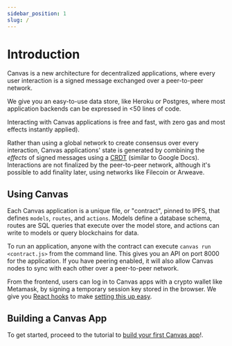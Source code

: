 ```yaml
---
sidebar_position: 1
slug: /
---
```


# Introduction

Canvas is a new architecture for decentralized applications, where every user interaction is a signed message exchanged over a peer-to-peer network.

We give you an easy-to-use data store, like Heroku or Postgres, where most application backends can be expressed in <50 lines of code.

Interacting with Canvas applications is free and fast, with zero gas and most effects instantly applied).

Rather than using a global network to create consensus over every interaction, Canvas applications' state is generated by combining the *effects* of signed messages using a [CRDT](https://crdt.tech/) (similar to Google Docs). Interactions are not finalized by the peer-to-peer network, although it's possible to add finality later, using networks like Filecoin or Arweave.

## Using Canvas

Each Canvas application is a unique file, or "contract", pinned to IPFS, that defines `models`, `routes`, and `actions`. Models define a database schema, routes are SQL queries that execute over the model store, and actions can write to models or query blockchains for data.

To run an application, anyone with the contract can execute `canvas run <contract.js>` from the command line. This gives you an API on port 8000 for the application. If you have peering enabled, it will also allow Canvas nodes to sync with each other over a peer-to-peer network.

From the frontend, users can log in to Canvas apps with a crypto wallet like Metamask, by signing a temporary session key stored in the browser. We give you [React hooks](https://www.npmjs.com/package/@canvas-js/hooks) to make [setting this up easy](./docs/tutorial/writing-a-canvas-frontend).

## Building a Canvas App

To get started, proceed to the tutorial to [build your first Canvas app](./docs/tutorial/writing-a-canvas-contract)!.
